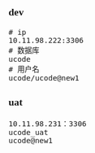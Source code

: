 <span  style="font-family: Simsun,serif; font-size: 17px; ">

### dev

~~~
# ip
10.11.98.222:3306
# 数据库
ucode
# 用户名
ucode/ucode@new1

~~~

### uat

~~~
10.11.98.231：3306
ucode_uat
ucode@new1
~~~

</span>